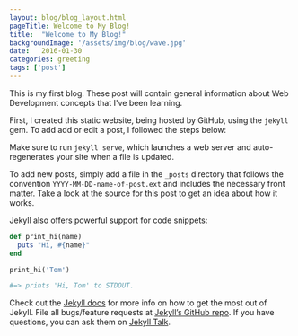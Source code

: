```yaml
---
layout: blog/blog_layout.html
pageTitle: Welcome to My Blog!
title:  "Welcome to My Blog!"
backgroundImage: '/assets/img/blog/wave.jpg'
date:   2016-01-30
categories: greeting
tags: ['post']
---
```


<!-- Excerpt Start -->
This is my first blog. These post will contain general information about Web Development concepts that I've been learning.
<!-- Excerpt End -->

First, I created this static website, being hosted by GitHub, using the `jekyll` gem. To add add or edit a post, I followed the steps below:

Make sure to run `jekyll serve`, which launches a web server and auto-regenerates your site when a file is updated.

To add new posts, simply add a file in the `_posts` directory that follows the convention `YYYY-MM-DD-name-of-post.ext` and includes the necessary front matter. Take a look at the source for this post to get an idea about how it works.

Jekyll also offers powerful support for code snippets:

```ruby
def print_hi(name)
  puts "Hi, #{name}"
end

print_hi('Tom')

#=> prints 'Hi, Tom' to STDOUT.
```

Check out the [Jekyll docs][jekyll-docs] for more info on how to get the most out of Jekyll. File all bugs/feature requests at [Jekyll’s GitHub repo][jekyll-gh]. If you have questions, you can ask them on [Jekyll Talk][jekyll-talk].

[jekyll-docs]: http://jekyllrb.com/docs/home
[jekyll-gh]:   https://github.com/jekyll/jekyll
[jekyll-talk]: https://talk.jekyllrb.com/